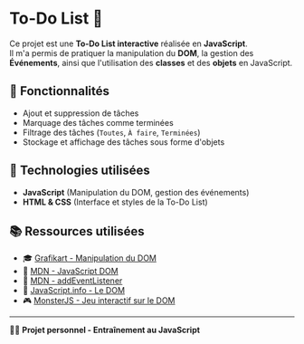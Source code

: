 # To-Do List 📝  

Ce projet est une **To-Do List interactive** réalisée en **JavaScript**.  
Il m'a permis de pratiquer la manipulation du **DOM**, la gestion des **Événements**, ainsi que l'utilisation des **classes** et des **objets** en JavaScript.  

## 📂 Fonctionnalités  

- Ajout et suppression de tâches  
- Marquage des tâches comme terminées  
- Filtrage des tâches (`Toutes`, `À faire`, `Terminées`)  
- Stockage et affichage des tâches sous forme d'objets  

## 🔧 Technologies utilisées  

- **JavaScript** (Manipulation du DOM, gestion des événements)  
- **HTML & CSS** (Interface et styles de la To-Do List)  

## 📚 Ressources utilisées  

- 🎓 [Grafikart - Manipulation du DOM](https://grafikart.fr/)  
- 📖 [MDN - JavaScript DOM](https://developer.mozilla.org/fr/docs/Web/API/Document_Object_Model)  
- 📘 [MDN - addEventListener](https://developer.mozilla.org/fr/docs/Web/API/EventTarget/addEventListener)  
- 📝 [JavaScript.info - Le DOM](https://fr.javascript.info/dom-nodes)  
- 🎮 [MonsterJS - Jeu interactif sur le DOM](https://monsterjs.com/)  

---
👨‍💻 **Projet personnel - Entraînement au JavaScript**  
